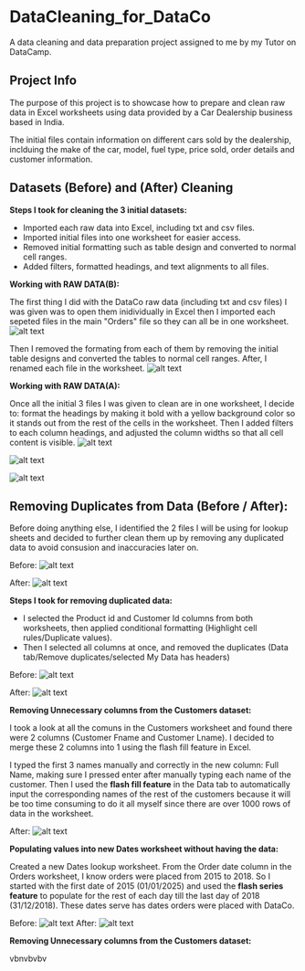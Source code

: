 # DataCleaning_for_DataCo

A data cleaning and data preparation project assigned to me by my Tutor on DataCamp.

## Project Info

The purpose of this project is to showcase how to prepare and clean raw data in Excel worksheets using data provided by a Car Dealership business based in India.

The initial files contain information on different cars sold by the dealership, inclduing the make of the car, model, fuel type, price sold, order details and customer information.

## Datasets (Before) and (After) Cleaning

**Steps I took for cleaning the 3 initial datasets:**

- Imported each raw data into Excel, including txt and csv files.
- Imported initial files into one worksheet for easier access.
- Removed initial formatting such as table design and converted to normal cell ranges.
- Added filters, formatted headings, and text alignments to all files.

**Working with RAW DATA(B):**

The first thing I did with the DataCo raw data (including txt and csv files) I was given was to open them inidividually in Excel then I imported each sepeted files in the main "Orders" file so they can all be in one worksheet.
![alt text](<Images/DataCo Initial file.png>)

Then I removed the formating from each of them by removing the initial table designs and converted the tables to normal cell ranges. After, I renamed each file in the worksheet.
![alt text](<Images/Importing txt file into main worksheet.png>)

**Working with RAW DATA(A):**

Once all the initial 3 files I was given to clean are in one worksheet, I decide to: format the headings by making it bold with a yellow background color so it stands out from the rest of the cells in the worksheet. Then I added filters to each column headings, and adjusted the column widths so that all cell content is visible.
![alt text](<Images/Formatting Imported data - bold headings, yellow cell headings, added filters, column widths for headings.png>)

![alt text](<Images/Orders workbook after formatting.png>)

![alt text](<Images/Product workbook after formatting.png>)

## Removing Duplicates from Data (Before / After):

Before doing anything else, I identified the 2 files I will be using for lookup sheets and decided to further clean them up by removing any duplicated data to avoid consusion and inaccuracies later on.

Before:
![alt text](<Images/Removing duplicates from Products file.png>)

After:
![alt text](<Images/Removing duplicates from Products file-outcome.png>)

**Steps I took for removing duplicated data:**

- I selected the Product id and Customer Id columns from both worksheets, then applied conditional formatting (Highlight cell rules/Duplicate values).
- Then I selected all columns at once, and removed the duplicates (Data tab/Remove duplicates/selected My Data has headers)

Before:
![alt text](<Images/Removing duplicates from Customers file.png>)

After:
![alt text](<Images/Removing duplicates from Customers file-outcome.png>)

**Removing Unnecessary columns from the Customers dataset:**

I took a look at all the comuns in the Customers worksheet and found there were 2 columns (Customer Fname and Customer Lname). I decided to merge these 2 columns into 1 using the flash fill feature in Excel.

I typed the first 3 names manually and correctly in the new column: Full Name, making sure I pressed enter after manually typing each name of the customer. Then I used the **flash fill feature** in the Data tab to automatically input the corresponding names of the rest of the customers because it will be too time consuming to do it all myself since there are over 1000 rows of data in the worksheet.

After:
![alt text](<Images/Used flash fill to remove unnecessary columns in Customers file.png>)

**Populating values into new Dates worksheet without having the data:**

Created a new Dates lookup worksheet. From the Order date column in the Orders worksheet, I know orders were placed from 2015 to 2018. So I started with the first date of 2015 (01/01/2025) and used the **flash series feature** to populate for the rest of each day till the last day of 2018 (31/12/2018). These dates serve has dates orders were placed with DataCo.

Before:
![alt text](<Images/Using fill series feature for dates worksheet.png>)
After:
![alt text](<Images/Using fill series feature for dates worksheet-outcome.png>)

**Removing Unnecessary columns from the Customers dataset:**

vbnvbvbv
